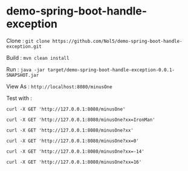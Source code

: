 # demo-spring-boot-handle-exception

Clone : `git clone https://github.com/Nol5/demo-spring-boot-handle-exception.git`

Build : `mvn clean install`

Run : `java -jar target/demo-spring-boot-handle-exception-0.0.1-SNAPSHOT.jar`

View As : `http://localhost:8080/minusOne`

Test with :

`curl -X GET 'http://127.0.0.1:8080/minusOne'`

`curl -X GET 'http://127.0.0.1:8080/minusOne?xx=IronMan'`

`curl -X GET 'http://127.0.0.1:8080/minusOne?xx'`

`curl -X GET 'http://127.0.0.1:8080/minusOne?xx=0'`

`curl -X GET 'http://127.0.0.1:8080/minusOne?xx=-14'`

`curl -X GET 'http://127.0.0.1:8080/minusOne?xx=16'`

